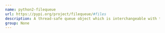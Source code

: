 ```yaml
---
name: python2-filequeue
url: https://pypi.org/project/filequeue/#files
description: A thread-safe queue object which is interchangeable with the stdlib Queue.
group: None
---
```

